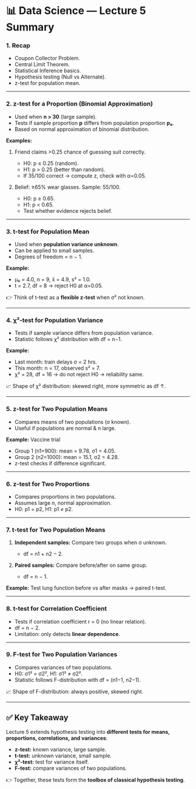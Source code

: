 # 📊 Data Science — Lecture 5 Summary

### 1. Recap

* Coupon Collector Problem.
* Central Limit Theorem.
* Statistical Inference basics.
* Hypothesis testing (Null vs Alternate).
* z-test for population mean.

---

### 2. z-test for a Proportion (Binomial Approximation)

* Used when **n > 30** (large sample).
* Tests if sample proportion **p** differs from population proportion **p₀**.
* Based on normal approximation of binomial distribution.

**Examples:**

1. Friend claims >0.25 chance of guessing suit correctly.

   * H0: p ≤ 0.25 (random).
   * H1: p > 0.25 (better than random).
   * If 35/100 correct → compute z, check with α=0.05.

2. Belief: ≥65% wear glasses. Sample: 55/100.

   * H0: p ≥ 0.65.
   * H1: p < 0.65.
   * Test whether evidence rejects belief.

---

### 3. t-test for Population Mean

* Used when **population variance unknown**.
* Can be applied to small samples.
* Degrees of freedom = n − 1.

**Example:**

* μ₀ = 4.0, n = 9, x̄ = 4.9, s² = 1.0.
* t = 2.7, df = 8 → reject H0 at α=0.05.

👉 Think of t-test as a **flexible z-test** when σ² not known.

---

### 4. χ²-test for Population Variance

* Tests if sample variance differs from population variance.
* Statistic follows χ² distribution with df = n−1.

**Example:**

* Last month: train delays σ = 2 hrs.
* This month: n = 17, observed s² = 7.
* χ² = 28, df = 16 → do not reject H0 → reliability same.

📈 Shape of χ² distribution: skewed right, more symmetric as df ↑.

---

### 5. z-test for Two Population Means

* Compares means of two populations (σ known).
* Useful if populations are normal & n large.

**Example:** Vaccine trial

* Group 1 (n1=900): mean = 9.78, σ1 = 4.05.
* Group 2 (n2=1000): mean = 15.1, σ2 = 4.28.
* z-test checks if difference significant.

---

### 6. z-test for Two Proportions

* Compares proportions in two populations.
* Assumes large n, normal approximation.
* H0: p1 = p2, H1: p1 ≠ p2.

---

### 7. t-test for Two Population Means

1. **Independent samples:** Compare two groups when σ unknown.

   * df = n1 + n2 − 2.
2. **Paired samples:** Compare before/after on same group.

   * df = n − 1.

**Example:** Test lung function before vs after masks → paired t-test.

---

### 8. t-test for Correlation Coefficient

* Tests if correlation coefficient r = 0 (no linear relation).
* df = n − 2.
* Limitation: only detects **linear dependence**.

---

### 9. F-test for Two Population Variances

* Compares variances of two populations.
* H0: σ1² = σ2², H1: σ1² ≠ σ2².
* Statistic follows F-distribution with df = (n1−1, n2−1).

📈 Shape of F-distribution: always positive, skewed right.

---

## ✅ Key Takeaway

Lecture 5 extends hypothesis testing into **different tests for means, proportions, correlations, and variances**:

* **z-test:** known variance, large sample.
* **t-test:** unknown variance, small sample.
* **χ²-test:** test for variance itself.
* **F-test:** compare variances of two populations.

👉 Together, these tests form the **toolbox of classical hypothesis testing**.
